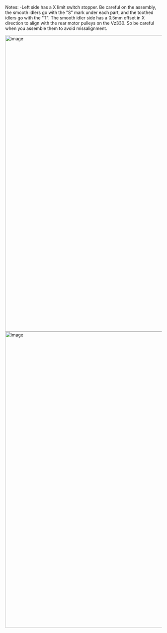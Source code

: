 Notes:
  -Left side has a X limit switch stopper. Be careful on the assembly, the smooth idlers go with the "S" mark under each part, and the toothed idlers go with the "T". The smooth idler side has a 0.5mm offset in X direction to align with the rear motor pulleys on the Vz330. So be careful when you assemble them to avoid missalignment.
  
<img width="950" alt="image" src="https://user-images.githubusercontent.com/37383368/228106437-15a38c42-e8fc-4815-a087-bd07f9761f17.png">
<img width="950" alt="image" src="https://user-images.githubusercontent.com/37383368/228106498-cf961a94-4193-443c-af88-5f1e91d9fd06.png">



